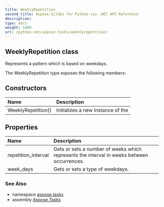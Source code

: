 ```yaml
---
title: WeeklyRepetition
second_title: Aspose.Sildes for Python via .NET API Reference
description: 
type: docs
weight: 1400
url: /python-net/aspose.tasks/weeklyrepetition/
---
```


## WeeklyRepetition class

Represents a pattern which is based on weekdays.

The WeeklyRepetition type exposes the following members:
## Constructors
| Name | Description |
| :- | :- |
|WeeklyRepetition()|Initializes a new instance of the|
## Properties
| Name | Description |
| :- | :- |
|repetition_interval|Gets or sets a number of weeks which represents the interval in weeks between occurrences.|
|week_days|Gets or sets a type of weekdays.|

### See Also

* namespace [aspose.tasks](/tasks/python-net/aspose.tasks/)
* assembly [Aspose.Tasks](/tasks/python-net/)

